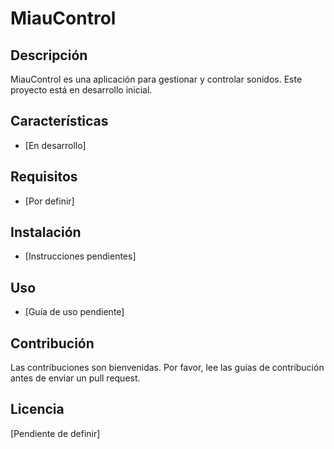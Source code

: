 # MiauControl

## Descripción
MiauControl es una aplicación para gestionar y controlar sonidos. Este proyecto está en desarrollo inicial.

## Características
- [En desarrollo]

## Requisitos
- [Por definir]

## Instalación
- [Instrucciones pendientes]

## Uso
- [Guía de uso pendiente]

## Contribución
Las contribuciones son bienvenidas. Por favor, lee las guías de contribución antes de enviar un pull request.

## Licencia
[Pendiente de definir]